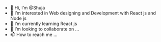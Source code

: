 - 👋 Hi, I’m @Shuja
- 👀 I’m interested in Web designing and Development with React js and Node js
- 🌱 I’m currently learning React js
- 💞️ I’m looking to collaborate on ...
- 📫 How to reach me ...

<!---
ShujaReactDeveloper/ShujaReactDeveloper is a ✨ special ✨ repository because its `README.md` (this file) appears on your GitHub profile.
You can click the Preview link to take a look at your changes.
--->
